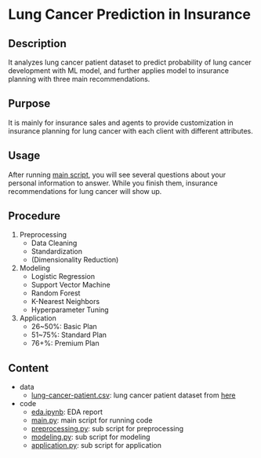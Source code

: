 # Lung Cancer Prediction in Insurance

## Description
It analyzes lung cancer patient dataset to predict probability of lung cancer development with ML model, and further applies model to insurance planning with three main recommendations.

## Purpose
It is mainly for insurance sales and agents to provide customization in insurance planning for lung cancer with each client with different attributes.

## Usage
After running [main script](code/main.py), you will see several questions about your personal information to answer. While you finish them, insurance recommendations for lung cancer will show up.

## Procedure
1. Preprocessing
    - Data Cleaning
    - Standardization
    - (Dimensionality Reduction)
1. Modeling
    - Logistic Regression
    - Support Vector Machine
    - Random Forest
    - K-Nearest Neighbors
    - Hyperparameter Tuning
1. Application
    - 26~50%: Basic Plan
    - 51~75%: Standard Plan
    - 76+%: Premium Plan

## Content
- data
    - [lung-cancer-patient.csv](data/lung-cancer-patient.csv): lung cancer patient dataset from [here](https://archive.ics.uci.edu/)
- code
    - [eda.ipynb](code/eda.ipynb): EDA report
    - [main.py](code/main.py): main script for running code
    - [preprocessing.py](code/preprocessing.py): sub script for preprocessing
    - [modeling.py](code/modeling.py): sub script for modeling
    - [application.py](code/application.py): sub script for application